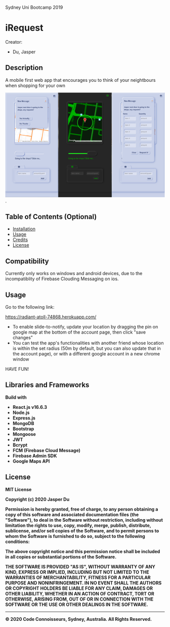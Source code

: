 Sydney Uni Bootcamp 2019

# iRequest

Creator:

- Du, Jasper

## Description

A mobile first web app that encourages you to think of your neightbours when shopping for your own


![screenshot](client/public/images/screenshots/screenProject3.png).

## Table of Contents (Optional)

- [Installation](#installation)
- [Usage](#usage)
- [Credits](#credits)
- [License](#license)

## Compatibility
Currently only works on windows and android devices, due to the incompatiblity of Firebase Clouding Messaging on ios.

## Usage

Go to the following link: 

https://radiant-atoll-74868.herokuapp.com/

- To enable slide-to-notify, update your location by dragging the pin on google map at the bottom of the account page, then click "save changes"
- You can test the app's functionalities with another friend whose location is within the set radius (50m by default, but you can also update that in the account page), or with a different google account in a new chrome window

HAVE FUN!



## Libraries and Frameworks

<b>Build with<b>

- React.js v16.6.3
- Node.js
- Express.js
- MongoDB
- Bootstrap 
- Mongoose
- JWT
- Bcrypt
- FCM (Firebase Cloud Message)
- Firebase Admin SDK
- Google Maps API

## License

MIT License

Copyright (c) 2020  Jasper Du

Permission is hereby granted, free of charge, to any person obtaining a copy
of this software and associated documentation files (the "Software"), to deal
in the Software without restriction, including without limitation the rights
to use, copy, modify, merge, publish, distribute, sublicense, and/or sell
copies of the Software, and to permit persons to whom the Software is
furnished to do so, subject to the following conditions:

The above copyright notice and this permission notice shall be included in all
copies or substantial portions of the Software.

THE SOFTWARE IS PROVIDED "AS IS", WITHOUT WARRANTY OF ANY KIND, EXPRESS OR
IMPLIED, INCLUDING BUT NOT LIMITED TO THE WARRANTIES OF MERCHANTABILITY,
FITNESS FOR A PARTICULAR PURPOSE AND NONINFRINGEMENT. IN NO EVENT SHALL THE
AUTHORS OR COPYRIGHT HOLDERS BE LIABLE FOR ANY CLAIM, DAMAGES OR OTHER
LIABILITY, WHETHER IN AN ACTION OF CONTRACT, TORT OR OTHERWISE, ARISING FROM,
OUT OF OR IN CONNECTION WITH THE SOFTWARE OR THE USE OR OTHER DEALINGS IN THE
SOFTWARE.

---

© 2020 Code Connoisseurs, Sydney, Australia. All Rights Reserved.

